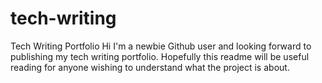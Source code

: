 # tech-writing
Tech Writing Portfolio 
Hi I'm a newbie Github user and looking forward to publishing my tech writing portfolio. Hopefully this readme will be useful reading for anyone wishing to understand what the project is about. 
